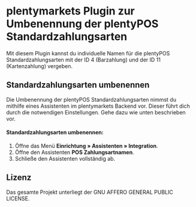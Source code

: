 # plentymarkets Plugin zur Umbenennung der plentyPOS Standardzahlungsarten

Mit diesem Plugin kannst du individuelle Namen für die plentyPOS Standardzahlungsarten mit der ID 4 (Barzahlung) und der ID 11 (Kartenzahlung) vergeben.

## Standardzahlungsarten umbenennen

Die Umbenennung der plentyPOS Standardzahlungsarten nimmst du mithilfe eines Assistenten im plentymarkets Backend vor. Dieser führt dich durch die notwendigen Einstellungen. Gehe dazu wie unten beschrieben vor.

#### Standardzahlungsarten umbenennen:

1. Öffne das Menü **Einrichtung » Assistenten » Integration**.
2. Öffne den Assistenten **POS Zahlungsartnamen**.
3. Schließe den Assistenten vollständig ab.

## Lizenz

Das gesamte Projekt unterliegt der GNU AFFERO GENERAL PUBLIC LICENSE.